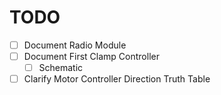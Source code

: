 # TODO

- [ ] Document Radio Module
- [ ] Document First Clamp Controller
  - [ ] Schematic
- [ ] Clarify Motor Controller Direction Truth Table